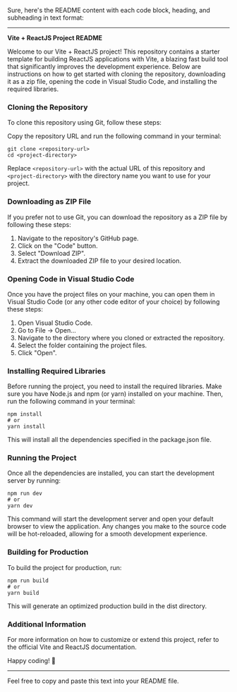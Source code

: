 Sure, here's the README content with each code block, heading, and subheading in text format:

---

**Vite + ReactJS Project README**

Welcome to our Vite + ReactJS project! This repository contains a starter template for building ReactJS applications with Vite, a blazing fast build tool that significantly improves the development experience. Below are instructions on how to get started with cloning the repository, downloading it as a zip file, opening the code in Visual Studio Code, and installing the required libraries.

### Cloning the Repository

To clone this repository using Git, follow these steps:

Copy the repository URL and run the following command in your terminal:

```
git clone <repository-url>
cd <project-directory>
```

Replace `<repository-url>` with the actual URL of this repository and `<project-directory>` with the directory name you want to use for your project.

### Downloading as ZIP File

If you prefer not to use Git, you can download the repository as a ZIP file by following these steps:

1. Navigate to the repository's GitHub page.
2. Click on the "Code" button.
3. Select "Download ZIP".
4. Extract the downloaded ZIP file to your desired location.

### Opening Code in Visual Studio Code

Once you have the project files on your machine, you can open them in Visual Studio Code (or any other code editor of your choice) by following these steps:

1. Open Visual Studio Code.
2. Go to File -> Open...
3. Navigate to the directory where you cloned or extracted the repository.
4. Select the folder containing the project files.
5. Click "Open".

### Installing Required Libraries

Before running the project, you need to install the required libraries. Make sure you have Node.js and npm (or yarn) installed on your machine. Then, run the following command in your terminal:

```
npm install
# or
yarn install
```

This will install all the dependencies specified in the package.json file.

### Running the Project

Once all the dependencies are installed, you can start the development server by running:

```
npm run dev
# or
yarn dev
```

This command will start the development server and open your default browser to view the application. Any changes you make to the source code will be hot-reloaded, allowing for a smooth development experience.

### Building for Production

To build the project for production, run:

```
npm run build
# or
yarn build
```

This will generate an optimized production build in the dist directory.

### Additional Information

For more information on how to customize or extend this project, refer to the official Vite and ReactJS documentation.

Happy coding! 🚀

---

Feel free to copy and paste this text into your README file.